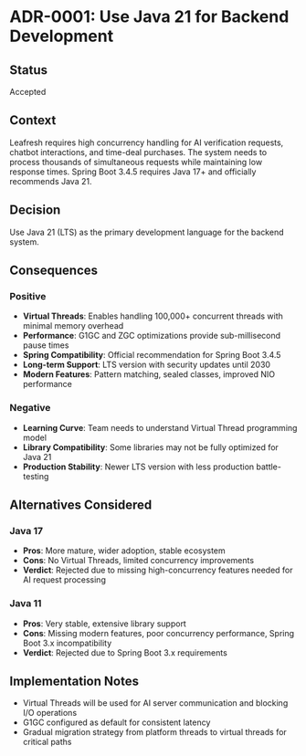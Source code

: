 # ADR-0001: Use Java 21 for Backend Development

## Status
Accepted

## Context
Leafresh requires high concurrency handling for AI verification requests, chatbot interactions, and time-deal purchases. The system needs to process thousands of simultaneous requests while maintaining low response times. Spring Boot 3.4.5 requires Java 17+ and officially recommends Java 21.

## Decision
Use Java 21 (LTS) as the primary development language for the backend system.

## Consequences

### Positive
- **Virtual Threads**: Enables handling 100,000+ concurrent threads with minimal memory overhead
- **Performance**: G1GC and ZGC optimizations provide sub-millisecond pause times
- **Spring Compatibility**: Official recommendation for Spring Boot 3.4.5
- **Long-term Support**: LTS version with security updates until 2030
- **Modern Features**: Pattern matching, sealed classes, improved NIO performance

### Negative
- **Learning Curve**: Team needs to understand Virtual Thread programming model
- **Library Compatibility**: Some libraries may not be fully optimized for Java 21
- **Production Stability**: Newer LTS version with less production battle-testing

## Alternatives Considered

### Java 17
- **Pros**: More mature, wider adoption, stable ecosystem
- **Cons**: No Virtual Threads, limited concurrency improvements
- **Verdict**: Rejected due to missing high-concurrency features needed for AI request processing

### Java 11
- **Pros**: Very stable, extensive library support
- **Cons**: Missing modern features, poor concurrency performance, Spring Boot 3.x incompatibility
- **Verdict**: Rejected due to Spring Boot 3.x requirements

## Implementation Notes
- Virtual Threads will be used for AI server communication and blocking I/O operations
- G1GC configured as default for consistent latency
- Gradual migration strategy from platform threads to virtual threads for critical paths